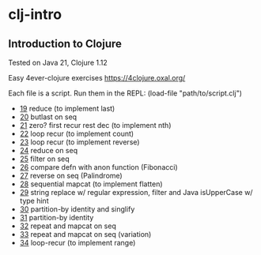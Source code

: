 # clj-intro
## Introduction to Clojure

Tested on Java 21, Clojure 1.12

Easy 4ever-clojure exercises
https://4clojure.oxal.org/

Each file is a script. Run them in the REPL: (load-file "path/to/script.clj")

- [19](p019.clj) reduce (to implement last) 
- [20](p020.clj) butlast on seq
- [21](p021.clj) zero? first recur rest dec (to implement nth)
- [22](p022.clj) loop recur (to implement count)
- [23](p023.clj) loop recur (to implement reverse)
- [24](p024.clj) reduce on seq
- [25](p025.clj) filter on seq
- [26](p026.clj) compare defn with anon function (Fibonacci)
- [27](p027.clj) reverse on seq (Palindrome)
- [28](p028.clj) sequential mapcat (to implement flatten)
- [29](p029.clj) string replace w/ regular expression, filter and Java isUpperCase w/ type hint
- [30](p30.clj) partition-by identity and singlify
- [31](p31.clj) partition-by identity
- [32](p32.clj) repeat and mapcat on seq
- [33](p33.clj) repeat and mapcat on seq (variation)
- [34](p34.clj) loop-recur (to implement range)
